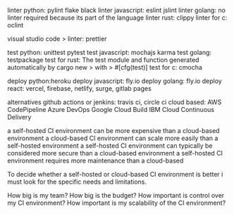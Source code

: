 linter python: pylint flake black
linter javascript: eslint jslint
linter golang: no linter required because its part of the language
linter rust: clippy
linter for c: oclint

visual studio code > linter: prettier

test python: unittest pytest
test javascript: mochajs karma
test golang: testpackage
test for rust: The test module and function generated automatically by cargo new > with > #[cfg(test)]
test for c: cmocha

deploy python:heroku
deploy javascript: fly.io
deploy golang: fly.io
deploy react: vercel, firebase, netlify, surge, gitlab pages

alternatives github actions or jenkins: travis ci, circle ci
cloud based:
AWS CodePipeline
Azure DevOps
Google Cloud Build
IBM Cloud Continuous Delivery

a self-hosted CI environment can be more expensive than a cloud-based environment
a cloud-based CI environment can scale more easily than a self-hosted environment
a self-hosted CI environment can typically be considered more secure than a cloud-based environment
a self-hosted CI environment requires more maintenance than a cloud-based

To decide whether a self-hosted or cloud-based CI environment is better i must look for the specific needs and limitations.

How big is my team?
How big is the budget?
How important is control over my CI environment?
How important is my scalability of the CI environment?
